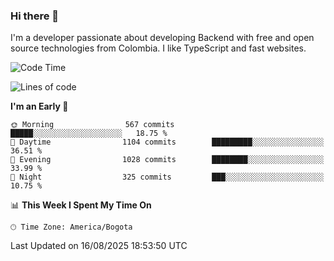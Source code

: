 ### Hi there 👋

I'm a developer passionate about developing Backend with free and open source technologies from Colombia. I like TypeScript and fast websites.

<!--START_SECTION:waka-->
![Code Time](http://img.shields.io/badge/Code%20Time-5%2C821%20hrs%2012%20mins-blue)

![Lines of code](https://img.shields.io/badge/From%20Hello%20World%20I%27ve%20Written-5.7%20million%20lines%20of%20code-blue)

**I'm an Early 🐤** 

```text
🌞 Morning                567 commits         █████░░░░░░░░░░░░░░░░░░░░   18.75 % 
🌆 Daytime                1104 commits        █████████░░░░░░░░░░░░░░░░   36.51 % 
🌃 Evening                1028 commits        ████████░░░░░░░░░░░░░░░░░   33.99 % 
🌙 Night                  325 commits         ███░░░░░░░░░░░░░░░░░░░░░░   10.75 % 
```


📊 **This Week I Spent My Time On** 

```text
🕑︎ Time Zone: America/Bogota
```


 Last Updated on 16/08/2025 18:53:50 UTC
<!--END_SECTION:waka-->
